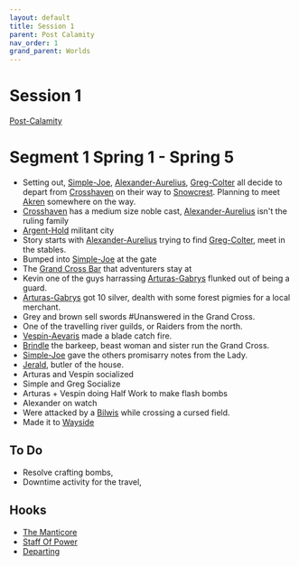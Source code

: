 ```yaml
---
layout: default
title: Session 1
parent: Post Calamity
nav_order: 1
grand_parent: Worlds
---
```

# Session 1
[Post-Calamity](Post-Calamity)

# Segment 1 Spring 1 - Spring 5
* Setting out, [Simple-Joe](Simple-Joe), [Alexander-Aurelius](Alexander-Aurelius), [Greg-Colter](Greg-Colter) all decide to depart from [Crosshaven](Crosshaven) on their way to [Snowcrest](Snowcrest). Planning to meet [Akren](Akren) somewhere on the way.
* [Crosshaven](Crosshaven) has a medium size noble cast, [Alexander-Aurelius](Alexander-Aurelius) isn't the ruling family
* [Argent-Hold](Argent-Hold) militant city
* Story starts with [Alexander-Aurelius](Alexander-Aurelius) trying to find [Greg-Colter](Greg-Colter), meet in the stables.
* Bumped into [Simple-Joe](Simple-Joe) at the gate
* The [Grand Cross Bar](Crosshaven#Grand%20Cross%20Bar) that adventurers stay at
* Kevin one of the guys harrassing [Arturas-Gabrys](Arturas-Gabrys) flunked out of being a guard.
* [Arturas-Gabrys](Arturas-Gabrys) got 10 silver, dealth with some forest pigmies for a local merchant.
* Grey and brown sell swords #Unanswered in the Grand Cross.
* One of the travelling river guilds, or Raiders from the north.
* [Vespin-Aevaris](Vespin-Aevaris) made a blade catch fire.
* [Brindle](Crosshaven#Brindle) the barkeep, beast woman and sister run the Grand Cross.
* [Simple-Joe](Simple-Joe) gave the others promisarry notes from the Lady.
* [Jerald](Crosshaven#Jerald), butler of the house.
* Arturas and Vespin socialized
* Simple and Greg Socialize
* Arturas + Vespin doing Half Work to make flash bombs
* Alexander on watch
* Were attacked by a [Bilwis](Monsters#Bilwis) while crossing a cursed field.
* Made it to [Wayside](Wayside)

## To Do
* Resolve crafting bombs,
* Downtime activity for the travel,

## Hooks
* [The Manticore](Hooks#The%20Manticore)
* [Staff Of Power](Hooks#Staff%20Of%20Power)
* [Departing](Hooks#Departing)
